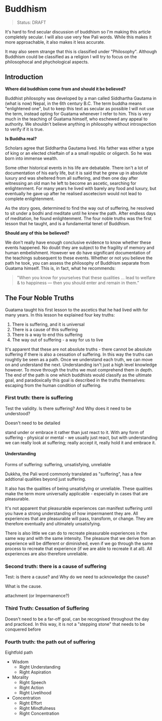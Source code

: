 # Buddhism

> Status: DRAFT

It's hard to find secular discussion of buddhism so I'm making this article completely secular. I will also use very few Pali words. While this makes it more approachable, it also makes it less accurate. 

It may also seem strange that this is classified under "Philosophy". Although Buddhism could be classified as a religion I will try to focus on the philosophocal and phychological aspects.

## Introduction

**Where did buddhism come from and should it be believed?**

Buddhist philosophy was developed by a man called Siddhartha Gautama in (what is now) Nepal, in the 6th century B.C. The term buddha means "enlightened one", but to keep this text as secular as possible I will not use the term, instead opting for Guatama whenever I refer to him. This is very much in the teaching of Guatama himself, who eschewed any appeal to authority. We shouldn't believe anything in philosophy without introspection to verify if it is true.

**Is Buddha real?**

Scholars agree that Siddhartha Gautama lived. His father was either a type of king or an elected chieftain of a a small republic or oligarch. So he was born into immense wealth. 

Some other historical events in his life are debatable. There isn't a lot of documentation of his early life, but it is said that he grew up in absolute luxury and was sheltered from all suffering, and then one day after witnessing an old man he left to become an ascetic, searching for enlightenment. 
For many years he lived with barely any food and luxury, but eventually he gave up after he realised ascetecism would not lead to complete enlightenment.

As the story goes, determined to find the way out of suffering, he resolved to sit under a bodhi and meditate until he knew the path. After endless days of meditation, he found enlightenment. The four noble truths was the first lesson that he taught, and is a fundamental tenet of Buddhism.

**Should any of this be believed?**

We don't really have enough conclusive evidence to know whether these events happened. No doubt they are subject to the fragility of memory and human embelishment. However we do have significant documentation of the teachings subsequent to these events. Whether or not you believe the path he took, you can assess the philosophy of Buddhism separate from Guatama himself. This is, in fact, what he recommends: 

> "When you know for yourselves that these qualities ... lead to welfare & to happiness — then you should enter and remain in them.”

## The Four Noble Truths

Guatama taught his first lesson to the ascetics that he had lived with for many years. In this lesson he explained four key truths:

1. There is suffering, and it is universal
2. There is a cause of this suffering
3. There is a way to end this suffering
4. The way out of suffering - a way for us to live

It's apparent that these are not absolute truths - there cannot be absolute suffering if there is also a cessation of suffering. In this way the truths can roughtly be seen as a path. Once we understand each truth, we can move on and understand the next. Understanding isn't just a high level knowledge however. To move through the truths we must comprehend them in depth. The end of the path is one which buddhists would classify as the ultimate goal, and paradoxically this goal is described in the truths themselves: escaping from the human condition of suffering.


### First truth: there is suffering

Test the validity. Is there suffering? And Why does it need to be understood?

Doesn't need to be detailed

stand under or embrace it rather than just react to it. With any form of suffering - physical or mental - we usually just react, but with understanding we can really look at suffering; really accept it, really hold it and embrace it.

#### Understanding

Forms of suffering: suffering, unsatisfying, unreliable

Dukkha, the Pali word commonly translated as "suffering", has a few addtional qualities beyond just suffering.

It also has the qualities of being unsatisfying or unreliable. These qualities make the term more universally applicable - especially in cases that are pleasurable.

It's not apparent that pleasurable experiences can manifest suffering until you have a strong understanding of how impermanent they are. All experiences that are pleasurable will pass, transform, or change. They are therefore eventually and ultimately unsatisfying.

There is also little we can do to recreate pleasurable experiences in the same way and with the same intensity. The pleasure that we derive from an experience will be different or diminished, even if we go through the same process to recreate that experience (if we are able to recreate it at all). All experiences are also therefore unreliable.

### Second truth: there is a cause of suffering

Test: is there a cause? and Why do we need to acknowledge the cause?

What is the cause.

attachment (or Impermanence?)

### Third Truth: Cessation of Suffering

Doesn't need to be a far-off goal, can be recognised throughout the day and practiced. In this way, it is not a "stepping stone" that needs to be conquered before

### Fourth truth: the path out of suffering

Eightfold path

- Wisdom
  - Right Understanding
  - Right Aspiration
- Morality
  - Right Speech
  - Right Action
  - Right Livelihood
- Concentration
  - Right Effort
  - Right Mindfulness
  - Right Concentration
